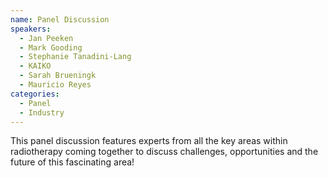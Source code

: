 ```yaml
---
name: Panel Discussion
speakers:
  - Jan Peeken
  - Mark Gooding
  - Stephanie Tanadini-Lang
  - KAIKO
  - Sarah Brueningk
  - Mauricio Reyes
categories:
  - Panel
  - Industry
---
```


This panel discussion features experts from all the key areas within radiotherapy coming together to discuss challenges, opportunities and the future of this fascinating area!